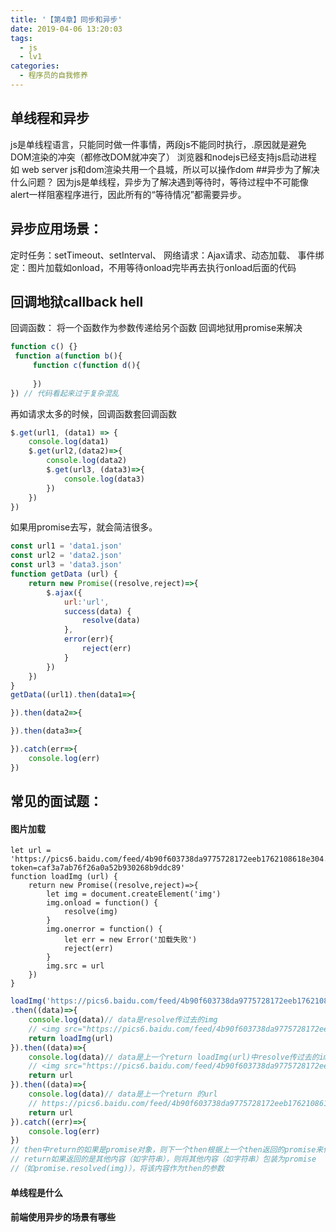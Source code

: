 ```yaml
---
title: '【第4章】同步和异步'
date: 2019-04-06 13:20:03
tags:
  - js
  - lv1
categories:
  - 程序员的自我修养
---
```

<meta name="referrer" content="no-referrer">

## 单线程和异步
js是单线程语言，只能同时做一件事情，两段js不能同时执行，.原因就是避免DOM渲染的冲突（都修改DOM就冲突了）
浏览器和nodejs已经支持js启动进程 如 web server
js和dom渲染共用一个县城，所以可以操作dom 
##异步为了解决什么问题？
因为js是单线程，异步为了解决遇到等待时，等待过程中不可能像alert一样阻塞程序进行，因此所有的“等待情况”都需要异步。

## 异步应用场景：
定时任务：setTimeout、setInterval、
网络请求：Ajax请求、动态<img>加载、
事件绑定：图片加载如onload，不用等待onload完毕再去执行onload后面的代码

## 回调地狱callback hell
回调函数： 将一个函数作为参数传递给另个函数
回调地狱用promise来解决
```javascript
function c() {}
 function a(function b(){
     function c(function d(){
 
     })
}) // 代码看起来过于复杂混乱
```
再如请求太多的时候，回调函数套回调函数
```javascript
$.get(url1, (data1) => {
    console.log(data1)
    $.get(url2,(data2)=>{
        console.log(data2)
        $.get(url3, (data3)=>{
            console.log(data3)
        })
    })
}) 
```
如果用promise去写，就会简洁很多。
```javascript
const url1 = 'data1.json'
const url2 = 'data2.json'
const url3 = 'data3.json'
function getData (url) {
    return new Promise((resolve,reject)=>{
        $.ajax({
            url:'url',
            success(data) {
                resolve(data)
            },
            error(err){
                reject(err)
            }
        })
    })
}
getData((url1).then(data1=>{

}).then(data2=>{

}).then(data3=>{

}).catch(err=>{
    console.log(err)
})
```
## 常见的面试题：
#### 图片加载
```
let url = 'https://pics6.baidu.com/feed/4b90f603738da9775728172eeb1762108618e304.jpeg?token=caf3a7ab76f26a0a52b930268b9ddc89'
function loadImg (url) {
    return new Promise((resolve,reject)=>{
        let img = document.createElement('img')
        img.onload = function() {
            resolve(img)
        }
        img.onerror = function() {
            let err = new Error('加载失败')
            reject(err)
        }
        img.src = url
    })
}
```
```javascript
loadImg('https://pics6.baidu.com/feed/4b90f603738da9775728172eeb1762108618e304.jpeg?token=caf3a7ab76f26a0a52b930268b9ddc89')
.then((data)=>{ 
    console.log(data)// data是resolve传过去的img
    // <img src="https://pics6.baidu.com/feed/4b90f603738da9775728172eeb1762108618e304.jpeg?token=caf3a7ab76f26a0a52b930268b9ddc89">
    return loadImg(url)
}).then((data)=>{ 
    console.log(data)// data是上一个return loadImg(url)中resolve传过去的img标签
    // <img src="https://pics6.baidu.com/feed/4b90f603738da9775728172eeb1762108618e304.jpeg?token=caf3a7ab76f26a0a52b930268b9ddc89">
    return url
}).then((data)=>{ 
    console.log(data)// data是上一个return 的url
    // https://pics6.baidu.com/feed/4b90f603738da9775728172eeb1762108618e304.jpeg?token=caf3a7ab76f26a0a52b930268b9ddc89
    return url
}).catch((err)=>{
    console.log(err)
})
// then中return的如果是promise对象，则下一个then根据上一个then返回的promise来传参。
// return如果返回的是其他内容（如字符串），则将其他内容（如字符串）包装为promise
//（如promise.resolved(img)），将该内容作为then的参数
```
#### 单线程是什么
#### 前端使用异步的场景有哪些